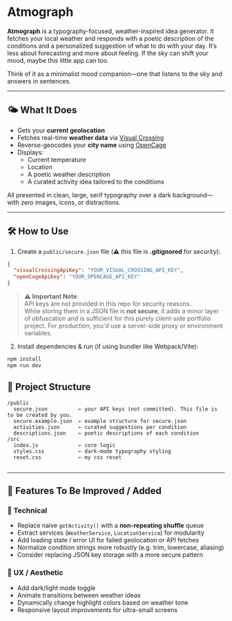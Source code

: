 # Atmograph

**Atmograph** is a typography-focused, weather-inspired idea generator. It fetches your local weather and responds with a poetic description of the conditions and a personalized suggestion of what to do with your day. It’s less about forecasting and more about feeling. If the sky can shift your mood, maybe this little app can too.


Think of it as a minimalist mood companion—one that listens to the sky and answers in sentences.

---

## 🌤 What It Does

- Gets your **current geolocation**
- Fetches real-time **weather data** via [Visual Crossing](https://www.visualcrossing.com/)
- Reverse-geocodes your **city name** using [OpenCage](https://opencagedata.com/)
- Displays:
  - Current temperature
  - Location
  - A poetic weather description
  - A curated activity idea tailored to the conditions

All presented in clean, large, serif typography over a dark background—with zero images, icons, or distractions.

---

## 🛠 How to Use

1. Create a `public/secure.json` file (⚠️ this file is **.gitignored** for security):

```json
{
  "visualCrossingApiKey": "YOUR_VISUAL_CROSSING_API_KEY",
  "openCageApiKey": "YOUR_OPENCAGE_API_KEY"
}
```

> ⚠️ **Important Note**:  
> API keys are not provided in this repo for security reasons.  
> While storing them in a JSON file is **not secure**, it adds a minor layer of obfuscation and is sufficient for this purely client-side portfolio project. For production, you'd use a server-side proxy or environment variables.

2. Install dependencies & run (if using bundler like Webpack/Vite):

```bash
npm install
npm run dev
```

## 📁 Project Structure

```
/public
  secure.json          ← your API keys (not committed). This file is to be created by you.
  secure.example.json  ← example structure for secure.json
  activities.json      ← curated suggestions per condition
  descriptions.json    ← poetic descriptions of each condition
/src
  index.js             ← core logic
  styles.css           ← dark-mode typography styling
  reset.css            ← my css reset
  
```

---

## 🚀 Features To Be Improved / Added

### 🔧 Technical
- Replace naive `getActivity()` with a **non-repeating shuffle** queue
- Extract services (`WeatherService`, `LocationService`) for modularity
- Add loading state / error UI for failed geolocation or API fetches
- Normalize condition strings more robustly (e.g. trim, lowercase, aliasing)
- Consider replacing JSON key storage with a more secure pattern

### 🎨 UX / Aesthetic
- Add dark/light mode toggle
- Animate transitions between weather ideas
- Dynamically change highlight colors based on weather tone
- Responsive layout improvements for ultra-small screens